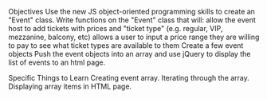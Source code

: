 Objectives
Use the new JS object-oriented programming skills to create an "Event" class.
Write functions on the "Event" class that will:
allow the event host to add tickets with prices and "ticket type" (e.g. regular, VIP, mezzanine, balcony, etc)
allows a user to input a price range they are willing to pay to see what ticket types are available to them
Create a few event objects
Push the event objects into an array and use jQuery to display the list of events to an html page.

Specific Things to Learn
Creating event array.
Iterating through the array.
Displaying array items in HTML page.